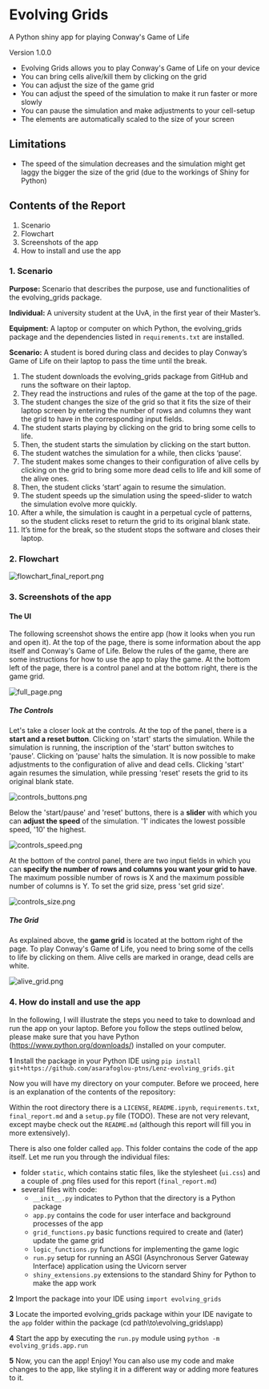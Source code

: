 # Evolving Grids

A Python shiny app for playing Conway's Game of Life

Version 1.0.0

- Evolving Grids allows you to play Conway's Game of Life on your device
- You can bring cells alive/kill them by clicking on the grid
- You can adjust the size of the game grid
- You can adjust the speed of the simulation to make it run faster or more slowly
- You can pause the simulation and make adjustments to your cell-setup
- The elements are automatically scaled to the size of your screen

## Limitations

- The speed of the simulation decreases and the simulation might get laggy the bigger the size of the grid (due to the workings of Shiny for Python)

## Contents of the Report

1. Scenario
2. Flowchart
3. Screenshots of the app
4. How to install and use the app

### 1. Scenario

__Purpose:__ Scenario that describes the purpose, use and functionalities of the evolving_grids package.

__Individual:__ A university student at the UvA, in the first year of their Master’s.

__Equipment:__ A laptop or computer on which Python, the evolving_grids package and the dependencies listed in `requirements.txt` are installed.

__Scenario:__ A student is bored during class and decides to play Conway’s Game of Life on their laptop to pass the time until the break.

1. The student downloads the evolving_grids package from GitHub and runs the software on their laptop.
2. They read the instructions and rules of the game at the top of the page.
3. The student changes the size of the grid so that it fits the size of their laptop screen by entering the number of rows and columns they want the grid to have in the corresponding input fields.
4. The student starts playing by clicking on the grid to bring some cells to life.
5. Then, the student starts the simulation by clicking on the start button.
6. The student watches the simulation for a while, then clicks ‘pause’.
7. The student makes some changes to their configuration of alive cells by clicking on the grid to bring some more dead cells to life and kill some of the alive ones.
8. Then, the student clicks ‘start’ again to resume the simulation.
9. The student speeds up the simulation using the speed-slider to watch the simulation evolve more quickly.
10. After a while, the simulation is caught in a perpetual cycle of patterns, so the student clicks reset to return the grid to its original blank state.
11. It’s time for the break, so the student stops the software and closes their laptop.


### 2. Flowchart

![flowchart_final_report.png](app\static\flowchart_final_report.png)


### 3. Screenshots of the app
#### The UI
The following screenshot shows the entire app (how it looks when you run and open it). At the top of the page, there is some information about the app itself and Conway's Game of Life. Below the rules of the game, there are some instructions for how to use the app to play the game. At the bottom left of the page, there is a control panel and at the bottom right, there is the game grid.

![full_page.png](app\static\full_page.png)



##### The Controls
Let's take a closer look at the controls. At the top of the panel, there is a __start and a reset button__. Clicking on 'start' starts the simulation. While the simulation is running, the inscription of the 'start' button switches to 'pause'. Clicking on 'pause' halts the simulation. It is now possible to make adjustments to the configuration of alive and dead cells. Clicking 'start' again resumes the simulation, while pressing 'reset' resets the grid to its original blank state.

![controls_buttons.png](app\static\controls_buttons.png)


Below the 'start/pause' and 'reset' buttons, there is a __slider__ with which you can __adjust the speed__ of the simulation. '1' indicates the lowest possible speed, '10' the highest.

![controls_speed.png](app\static\controls_speed.png)


At the bottom of the control panel, there are two input fields in which you can __specify the number of rows and columns you want your grid to have__. The maximum possible number of rows is X and the maximum possible number of columns is Y. To set the grid size, press 'set grid size'.

![controls_size.png](app\static\controls_size.png)


##### The Grid
As explained above, the __game grid__ is located at the bottom right of the page. To play Conway's Game of Life, you need to bring some of the cells to life by clicking on them. Alive cells are marked in orange, dead cells are white.

![alive_grid.png](app\static\alive_grid.png)



### 4. How do install and use the app
In the following, I will illustrate the steps you need to take to download and run the app on your laptop. Before you follow the steps outlined below, please make sure that you have Python (https://www.python.org/downloads/) installed on your computer.

__1__ Install the package in your Python IDE using `pip install git+https://github.com/asarafoglou-ptns/Lenz-evolving_grids.git`

Now you will have my directory on your computer. Before we proceed, here is an explanation of the contents of the repository:

Within the root directory there is a `LICENSE`, `README.ipynb`, `requirements.txt`, `final_report.md` and a `setup.py` file (TODO). These are not very relevant, except maybe check out the `README.md` (although this report will fill you in more extensively).

There is also one folder called `app`. This folder contains the code of the app itself. Let me run you through the individual files:
* folder `static`, which contains static files, like the stylesheet (`ui.css`) and a couple of .png files used for this report (`final_report.md`)
* several files with code:
  * `__init__.py` indicates to Python that the directory is a Python package
  * `app.py` contains the code for user interface and background processes of the app
  * `grid_functions.py` basic functions required to create and (later) update the game grid
  * `logic_functions.py` functions for implementing the game logic
  * `run.py`  setup for running an ASGI (Asynchronous Server Gateway Interface) application using the Uvicorn server
  * `shiny_extensions.py` extensions to the standard Shiny for Python to make the app work

__2__ Import the package into your IDE using `import evolving_grids`

__3__ Locate the imported evolving_grids package within your IDE navigate to the `app` folder within the package (cd path\to\evolving_grids\app)

__4__ Start the app by executing the `run.py` module using `python -m evolving_grids.app.run` 

__5__ Now, you can the app! Enjoy! You can also use my code and make changes to the app, like styling it in a different way or adding more features to it.

